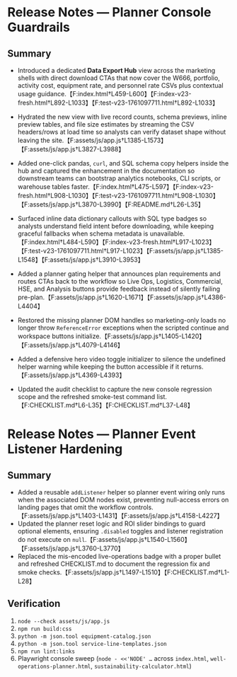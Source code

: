 # Release Notes — Planner Console Guardrails

## Summary

- Introduced a dedicated **Data Export Hub** view across the marketing shells with direct download CTAs that now cover the W666, portfolio, activity cost, equipment rate, and personnel rate CSVs plus contextual usage guidance.【F:index.html†L459-L600】【F:index-v23-fresh.html†L892-L1033】【F:test-v23-1761097711.html†L892-L1033】
- Hydrated the new view with live record counts, schema previews, inline preview tables, and file size estimates by streaming the CSV headers/rows at load time so analysts can verify dataset shape without leaving the site.【F:assets/js/app.js†L1385-L1573】【F:assets/js/app.js†L3827-L3988】
- Added one-click pandas, <code>curl</code>, and SQL schema copy helpers inside the hub and captured the enhancement in the documentation so downstream teams can bootstrap analytics notebooks, CLI scripts, or warehouse tables faster.【F:index.html†L475-L597】【F:index-v23-fresh.html†L908-L1030】【F:test-v23-1761097711.html†L908-L1030】【F:assets/js/app.js†L3870-L3990】【F:README.md†L26-L35】
- Surfaced inline data dictionary callouts with SQL type badges so analysts understand field intent before downloading, while keeping graceful fallbacks when schema metadata is unavailable.【F:index.html†L484-L590】【F:index-v23-fresh.html†L917-L1023】【F:test-v23-1761097711.html†L917-L1023】【F:assets/js/app.js†L1385-L1548】【F:assets/js/app.js†L3910-L3953】
- Added a planner gating helper that announces plan requirements and routes CTAs back to the workflow so Live Ops, Logistics, Commercial, HSE, and Analysis buttons provide feedback instead of silently failing pre-plan.【F:assets/js/app.js†L1620-L1671】【F:assets/js/app.js†L4386-L4404】

- Restored the missing planner DOM handles so marketing-only loads no longer throw `ReferenceError` exceptions when the scripted continue and workspace buttons initialize.【F:assets/js/app.js†L1405-L1420】【F:assets/js/app.js†L4079-L4146】
- Added a defensive hero video toggle initializer to silence the undefined helper warning while keeping the button accessible if it returns.【F:assets/js/app.js†L4369-L4393】
- Updated the audit checklist to capture the new console regression scope and the refreshed smoke-test command list.【F:CHECKLIST.md†L6-L35】【F:CHECKLIST.md†L37-L48】
# Release Notes — Planner Event Listener Hardening

## Summary

- Added a reusable `addListener` helper so planner event wiring only runs when the associated DOM nodes exist, preventing null-access errors on landing pages that omit the workflow controls.【F:assets/js/app.js†L1403-L1431】【F:assets/js/app.js†L4158-L4227】
- Updated the planner reset logic and ROI slider bindings to guard optional elements, ensuring `.disabled` toggles and listener registration do not execute on `null`.【F:assets/js/app.js†L1540-L1560】【F:assets/js/app.js†L3760-L3770】
- Replaced the mis-encoded live-operations badge with a proper bullet and refreshed CHECKLIST.md to document the regression fix and smoke checks.【F:assets/js/app.js†L1497-L1510】【F:CHECKLIST.md†L1-L28】

## Verification

1. `node --check assets/js/app.js`
2. `npm run build:css`
3. `python -m json.tool equipment-catalog.json`
4. `python -m json.tool service-line-templates.json`
5. `npm run lint:links`
6. Playwright console sweep (`node - <<'NODE' …` across `index.html`, `well-operations-planner.html`, `sustainability-calculator.html`)
